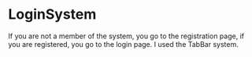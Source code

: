 # LoginSystem
If you are not a member of the system, you go to the registration page, if you are registered, you go to the login page. I used the TabBar system.
